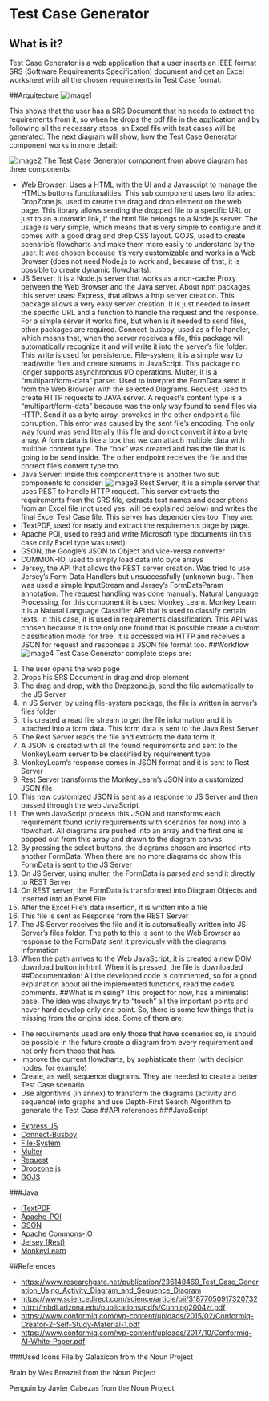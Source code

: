 # Test Case Generator
## What is it?
Test Case Generator is a web application that a user inserts an IEEE format SRS (Software Requirements Specification) document and get an Excel worksheet with all the chosen requirements in Test Case format.

##Arquitecture
![image1](https://github.com/pmdfCelfocus/TestCaseGen/blob/master/documentation/images/1.jpg?raw=true)

This shows that the user has a SRS Document that he needs to extract the requirements from it, so when he drops the pdf file in the application and by following all the necessary steps, an Excel file with test cases will be generated. The next diagram will show, how the Test Case Generator component works in more detail:

![image2](https://github.com/pmdfCelfocus/TestCaseGen/blob/master/documentation/images/2.jpg?raw=true)
The Test Case Generator component from above diagram has three components:
-	Web Browser: Uses a HTML with the UI and a Javascript to manage the HTML’s buttons functionalities. This sub component uses two libraries: DropZone.js, used to create the drag and drop element on the web page. This library allows sending the dropped file to a specific URL or just to an automatic link, if the html file belongs to a Node.js server. The usage is very simple, which means that is very simple to configure and it comes with a good drag and drop CSS layout.
GOJS, used to create scenario’s flowcharts and make them more easily to understand by the user. It was chosen because it’s very customizable and works in a Web Browser (does not need Node.js to work and, because of that, it is possible to create dynamic flowcharts).
-	JS Server: It is a Node.js server that works as a non-cache Proxy between the Web Browser and the Java server. About npm packages, this server uses: Express, that allows a http server creation. This package allows a very easy server creation. It is just needed to insert the specific URL and a function to handle the request and the response.
For a simple server it works fine, but when is it needed to send files, other packages are required. 
Connect-busboy, used as a file handler, which means that, when the server receives a file, this package will automatically recognize it and will write it into the server’s file folder. This write is used for persistence.
File-system, it is a simple way to read/write files and create streams in JavaScript. This package no longer supports asynchronous I/O operations.
Multer, it is a “multipart/form-data” parser. Used to interpret the FormData send it from the Web Browser with the selected Diagrams.
Request, used to create HTTP requests to JAVA server. A request’s content type is a “multipart/form-data” because was the only way found to send files via HTTP. Send it as a byte array, provokes in the other endpoint a file corruption. This error was caused by the sent file’s encoding. The only way found was send literally this file and do not convert it into a byte array. A form data is like a box that we can attach multiple data with multiple content type. The “box” was created and has the file that is going to be send inside. The other endpoint receives the file and the correct file’s content type too.
-	Java Server: Inside this component there is another two sub components to consider:
![image3](https://github.com/pmdfCelfocus/TestCaseGen/blob/master/documentation/images/3.jpg?raw=true)
Rest Server, it is a simple server that uses REST to handle HTTP request. This server extracts the requirements from the SRS file, extracts test names and descriptions from an Excel file (not used yes, will be explained below) and writes the final Excel Test Case file. 
This server has dependencies too. They are:
-	iTextPDF, used for ready and extract the requirements page by page.
-	Apache POI, used to read and write Microsoft type documents (in this case only Excel type was used)
-	GSON, the Google’s JSON to Object and vice-versa converter
-	COMMON-IO, used to simply load data into byte arrays
-	Jersey, the API that allows the REST server creation. Was tried to use Jersey’s Form Data Handlers but unsuccessfully (unknown bug). Then was used a simple InputStream and Jersey’s FormDataParam annotation. The request handling was done manually.
Natural Language Processing, for this component it is used Monkey Learn. Monkey Learn it is a Natural Language Classifier API that is used to classify certain texts. In this case, it is used in requirements classification. This API was chosen because it is the only one found that is possible create a custom classification model for free. It is accessed via HTTP and receives a JSON for request and responses a JSON file format too.
##Workflow
![image4](https://github.com/pmdfCelfocus/TestCaseGen/blob/master/documentation/images/4.jpg?raw=true)
Test Case Generator complete steps are:
1.	The user opens the web page
2.	Drops his SRS Document in drag and drop element
3.	The drag and drop, with the Dropzone.js, send the file automatically to the JS Server
4.	In JS Server, by using file-system package, the file is written in server’s files folder
5.	It is created a read file stream to get the file information and it is attached into a form data. This form data is sent to the Java Rest Server.
6.	The Rest Server reads the file and extracts the data form it.
7.	A JSON is created with all the found requirements and sent to the MonkeyLearn server to be classified by requirement type
8.	MonkeyLearn’s response comes in JSON format and it is sent to Rest Server
9.	Rest Server transforms the MonkeyLearn’s JSON into a customized JSON file
10.	This new customized JSON is sent as a response to JS Server and then passed through the web JavaScript
11.	The web JavaScript process this JSON and transforms each requirement found (only requirements with scenarios for now) into a flowchart. All diagrams are pushed into an array and the first one is popped out from this array and drawn to the diagram canvas
12.	By pressing the select buttons, the diagrams chosen are inserted into another FormData. When there are no more diagrams do show this FormData is sent to the JS Server
13.	On JS Server, using multer, the FormData is parsed and send it directly to REST Server
14.	On REST server, the FormData is transformed into Diagram Objects and inserted into an Excel File
15.	After the Excel File’s data insertion, it is written into a file
16.	This file is sent as Response from the REST Server
17.	The JS Server receives the file and it is automatically written into JS Server’s files folder. The path to this is sent to the Web Browser as response to the FormData sent it previously with the diagrams information
18.	When the path arrives to the Web JavaScript, it is created a new DOM download button in html. When it is pressed, the file is downloaded
##Documentation:
All the developed code is commented, so for a good explanation about all the implemented functions, read the code’s comments.
##What is missing?
This project for now, has a minimalist base. The idea was always try to “touch” all the important points and never hard develop only one point. So, there is some few things that is missing from the original idea. Some of them are:  
-	The requirements used are only those that have scenarios so, is should be possible in the future create a diagram from every requirement and not only from those that has.
-	Improve the current flowcharts, by sophisticate them (with decision nodes, for example)
-	Create, as well, sequence diagrams. They are needed to create a better Test Case scenario. 
-	Use algorithms (in annex) to transform the diagrams (activity and sequence) into graphs and use Depth-First Search Algorithm to generate the Test Case
##API references
###JavaScript
* [Express JS](https://expressjs.com)
* [Connect-Busboy](https://www.npmjs.com/package/connect-busboy)
* [File-System](https://www.npmjs.com/package/file-system)
* [Multer](https://www.npmjs.com/package/multer)
* [Request](https://www.npmjs.com/package/request)
* [Dropzone.js](http://www.dropzonejs.com/#usage)
* [GOJS](https://gojs.net/latest/learn/index.html)

###Java
*	[iTextPDF](https://itextsupport.com/apidocs/itext7/latest/)
*	[Apache-POI](https://poi.apache.org/apidocs/index.html)
*	[GSON](https://github.com/google/gson/blob/master/UserGuide.md)
*	[Apache Commons-IO](https://commons.apache.org/proper/commons-io/javadocs/api-2.5/index.html)
*	[Jersey (Rest)](https://jersey.github.io/documentation/latest/index.html)
*	[MonkeyLearn](https://monkeylearn.com/api/v3/#java)

##References
*	https://www.researchgate.net/publication/236148469_Test_Case_Generation_Using_Activity_Diagram_and_Sequence_Diagram
*	https://www.sciencedirect.com/science/article/pii/S1877050917320732
*	http://mbdl.arizona.edu/publications/pdfs/Cunning2004zr.pdf
*	https://www.conformiq.com/wp-content/uploads/2015/02/Conformiq-Creator-2-Self-Study-Material-1.pdf
*	https://www.conformiq.com/wp-content/uploads/2017/10/Conformiq-AI-White-Paper.pdf

###Used Icons
File by Galaxicon from the Noun Project

Brain by Wes Breazell from the Noun Project

Penguin by Javier Cabezas from the Noun Project


